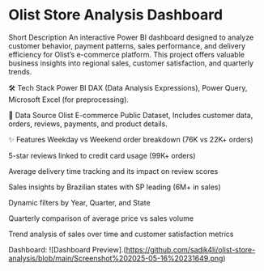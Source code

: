 # Olist Store Analysis Dashboard

 Short Description
An interactive Power BI dashboard designed to analyze customer behavior, payment patterns, sales performance, and delivery efficiency for Olist’s e-commerce platform. This project offers valuable business insights into regional sales, customer satisfaction, and quarterly trends.

🛠 Tech Stack
Power BI
DAX (Data Analysis Expressions),
Power Query,
Microsoft Excel (for preprocessing).

📂 Data Source
Olist E-commerce Public Dataset,
Includes customer data, orders, reviews, payments, and product details.

✨ Features
Weekday vs Weekend order breakdown (76K vs 22K+ orders)

5-star reviews linked to credit card usage (99K+ orders)

Average delivery time tracking and its impact on review scores

Sales insights by Brazilian states with SP leading (6M+ in sales)

Dynamic filters by Year, Quarter, and State

Quarterly comparison of average price vs sales volume

Trend analysis of sales over time and customer satisfaction metrics

Dashboard: ![Dashboard Preview].(https://github.com/sadik4li/olist-store-analysis/blob/main/Screenshot%202025-05-16%20231649.png)

